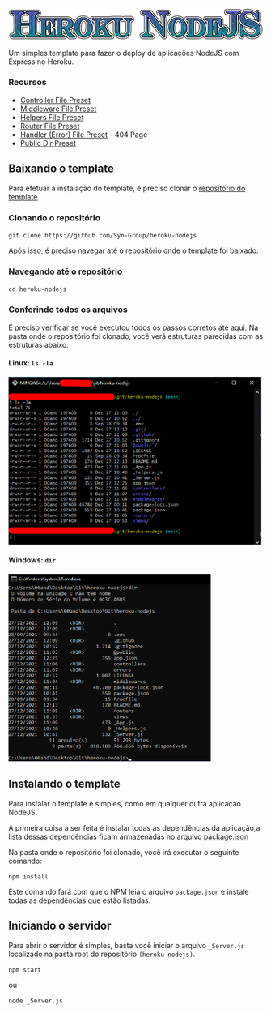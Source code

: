<p align="center">
    <img src=".github/logo.png">
</p>

Um simples template para fazer o deploy de aplicações NodeJS com Express no Heroku.

### Recursos
- [Controller File Preset](https://github.com/Syn-Group/heroku-nodejs/blob/main/controllers/homeController.js)
- [Middleware File Preset](https://github.com/Syn-Group/heroku-nodejs/blob/main/middlewares/middleware.js)
- [Helpers File Preset](https://github.com/Syn-Group/heroku-nodejs/blob/main/_Helpers.js)
- [Router File Preset](https://github.com/Syn-Group/heroku-nodejs/blob/main/routers/router.js)
- [Handler (Error) File Preset](https://github.com/Syn-Group/heroku-nodejs/blob/main/errors/handler.js) - 404 Page
- [Public Dir Preset](https://github.com/Syn-Group/heroku-nodejs/tree/main/%40public)


## Baixando o template
Para efetuar a instalação do template, é preciso clonar o [repositório do template](https://github.com/Syn-Group/heroku-nodejs).

### Clonando o repositório
    git clone https://github.com/Syn-Group/heroku-nodejs
Após isso, é preciso navegar até o repositório onde o template foi baixado.

### Navegando até o repositório
    cd heroku-nodejs

### Conferindo todos os arquivos
É preciso verificar se você executou todos os passos corretos até aqui. Na pasta onde o repositório foi clonado, você verá estruturas parecidas com as estruturas abaixo:

#### __Linux: `ls -la`__

<img src=".github/Screenshot_1.png" width="500px">

#### __Windows: `dir`__

<img src=".github/Screenshot_2.png" width="400px">

## Instalando o template
Para instalar o template é simples, como em qualquer outra aplicação NodeJS.

A primeira coisa a ser feita é instalar todas as dependências da aplicação,a lista dessas dependências ficam armazenadas no arquivo [package.json](https://github.com/Syn-Group/heroku-nodejs/blob/main/package.json)

Na pasta onde o repositório foi clonado, você irá executar o seguinte comando:

    npm install 
Este comando fará com que o NPM leia o arquivo `package.json` e instale todas as dependências que estão listadas.

## Iniciando o servidor
Para abrir o servidor é simples, basta você iniciar o arquivo `_Server.js` localizado na pasta root do repositório `(heroku-nodejs)`.

    npm start
ou
    
    node _Server.js